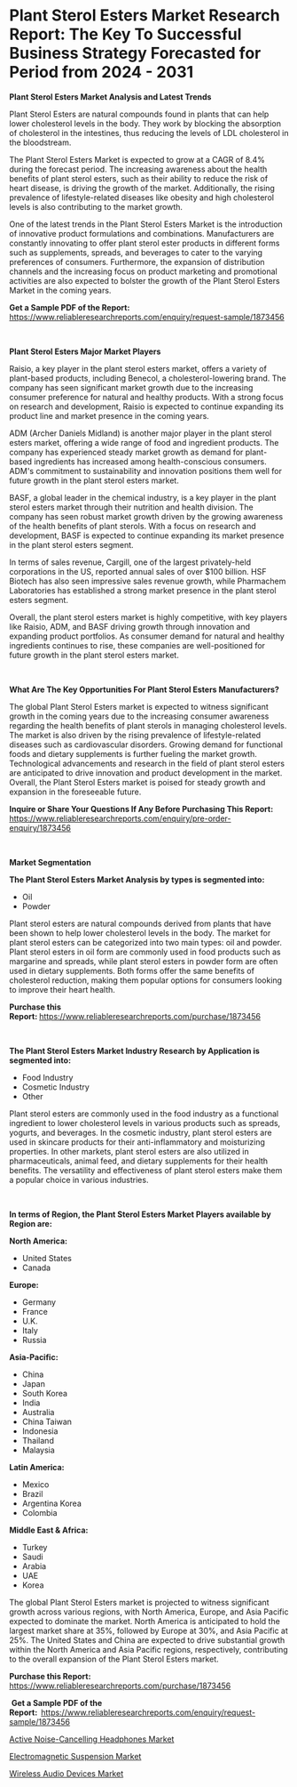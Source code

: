 <p><h1>Plant Sterol Esters Market Research Report: The Key To Successful Business Strategy Forecasted for Period from 2024 - 2031</h1></p><p><strong>Plant Sterol Esters Market Analysis and Latest Trends</strong></p>
<p><p>Plant Sterol Esters are natural compounds found in plants that can help lower cholesterol levels in the body. They work by blocking the absorption of cholesterol in the intestines, thus reducing the levels of LDL cholesterol in the bloodstream.</p><p>The Plant Sterol Esters Market is expected to grow at a CAGR of 8.4% during the forecast period. The increasing awareness about the health benefits of plant sterol esters, such as their ability to reduce the risk of heart disease, is driving the growth of the market. Additionally, the rising prevalence of lifestyle-related diseases like obesity and high cholesterol levels is also contributing to the market growth.</p><p>One of the latest trends in the Plant Sterol Esters Market is the introduction of innovative product formulations and combinations. Manufacturers are constantly innovating to offer plant sterol ester products in different forms such as supplements, spreads, and beverages to cater to the varying preferences of consumers. Furthermore, the expansion of distribution channels and the increasing focus on product marketing and promotional activities are also expected to bolster the growth of the Plant Sterol Esters Market in the coming years.</p></p>
<p><strong>Get a Sample PDF of the Report:&nbsp;</strong> <a href="https://www.reliableresearchreports.com/enquiry/request-sample/1873456">https://www.reliableresearchreports.com/enquiry/request-sample/1873456</a></p>
<p>&nbsp;</p>
<p><strong>Plant Sterol Esters Major Market Players</strong></p>
<p><p>Raisio, a key player in the plant sterol esters market, offers a variety of plant-based products, including Benecol, a cholesterol-lowering brand. The company has seen significant market growth due to the increasing consumer preference for natural and healthy products. With a strong focus on research and development, Raisio is expected to continue expanding its product line and market presence in the coming years.</p><p>ADM (Archer Daniels Midland) is another major player in the plant sterol esters market, offering a wide range of food and ingredient products. The company has experienced steady market growth as demand for plant-based ingredients has increased among health-conscious consumers. ADM's commitment to sustainability and innovation positions them well for future growth in the plant sterol esters market.</p><p>BASF, a global leader in the chemical industry, is a key player in the plant sterol esters market through their nutrition and health division. The company has seen robust market growth driven by the growing awareness of the health benefits of plant sterols. With a focus on research and development, BASF is expected to continue expanding its market presence in the plant sterol esters segment.</p><p>In terms of sales revenue, Cargill, one of the largest privately-held corporations in the US, reported annual sales of over $100 billion. HSF Biotech has also seen impressive sales revenue growth, while Pharmachem Laboratories has established a strong market presence in the plant sterol esters segment.</p><p>Overall, the plant sterol esters market is highly competitive, with key players like Raisio, ADM, and BASF driving growth through innovation and expanding product portfolios. As consumer demand for natural and healthy ingredients continues to rise, these companies are well-positioned for future growth in the plant sterol esters market.</p></p>
<p>&nbsp;</p>
<p><strong>What Are The Key Opportunities For Plant Sterol Esters Manufacturers?</strong></p>
<p><p>The global Plant Sterol Esters market is expected to witness significant growth in the coming years due to the increasing consumer awareness regarding the health benefits of plant sterols in managing cholesterol levels. The market is also driven by the rising prevalence of lifestyle-related diseases such as cardiovascular disorders. Growing demand for functional foods and dietary supplements is further fueling the market growth. Technological advancements and research in the field of plant sterol esters are anticipated to drive innovation and product development in the market. Overall, the Plant Sterol Esters market is poised for steady growth and expansion in the foreseeable future.</p></p>
<p><strong>Inquire or Share Your Questions If Any Before Purchasing This Report:</strong> <a href="https://www.reliableresearchreports.com/enquiry/pre-order-enquiry/1873456">https://www.reliableresearchreports.com/enquiry/pre-order-enquiry/1873456</a></p>
<p>&nbsp;</p>
<p><strong>Market Segmentation</strong></p>
<p><strong>The Plant Sterol Esters Market Analysis by types is segmented into:</strong></p>
<p><ul><li>Oil</li><li>Powder</li></ul></p>
<p><p>Plant sterol esters are natural compounds derived from plants that have been shown to help lower cholesterol levels in the body. The market for plant sterol esters can be categorized into two main types: oil and powder. Plant sterol esters in oil form are commonly used in food products such as margarine and spreads, while plant sterol esters in powder form are often used in dietary supplements. Both forms offer the same benefits of cholesterol reduction, making them popular options for consumers looking to improve their heart health.</p></p>
<p><strong>Purchase this Report:&nbsp;</strong><a href="https://www.reliableresearchreports.com/purchase/1873456">https://www.reliableresearchreports.com/purchase/1873456</a></p>
<p>&nbsp;</p>
<p><strong>The Plant Sterol Esters Market Industry Research by Application is segmented into:</strong></p>
<p><ul><li>Food Industry</li><li>Cosmetic Industry</li><li>Other</li></ul></p>
<p><p>Plant sterol esters are commonly used in the food industry as a functional ingredient to lower cholesterol levels in various products such as spreads, yogurts, and beverages. In the cosmetic industry, plant sterol esters are used in skincare products for their anti-inflammatory and moisturizing properties. In other markets, plant sterol esters are also utilized in pharmaceuticals, animal feed, and dietary supplements for their health benefits. The versatility and effectiveness of plant sterol esters make them a popular choice in various industries.</p></p>
<p>&nbsp;</p>
<p><strong>In terms of Region, the Plant Sterol Esters Market Players available by Region are:</strong></p>
<p>
    <p> <strong> North America: </strong>
        <ul>
            <li>United States</li>
            <li>Canada</li>
        </ul>
        </p> 
    <p> <strong> Europe: </strong>
        <ul>
            <li>Germany</li>
            <li>France</li>
            <li>U.K.</li>
            <li>Italy</li>
            <li>Russia</li>
        </ul>
        </p> 
    <p> <strong> Asia-Pacific: </strong>
        <ul>
            <li>China</li>
            <li>Japan</li>
            <li>South Korea</li>
            <li>India</li>
            <li>Australia</li>
            <li>China Taiwan</li>
            <li>Indonesia</li>
            <li>Thailand</li>
            <li>Malaysia</li>
        </ul>
        </p> 
    <p> <strong> Latin America: </strong>
        <ul>
            <li>Mexico</li>
            <li>Brazil</li>
            <li>Argentina Korea</li>
            <li>Colombia</li>
        </ul>
        </p> 
    <p> <strong> Middle East & Africa: </strong>
        <ul>
            <li>Turkey</li>
            <li>Saudi</li>
            <li>Arabia</li>
            <li>UAE</li>
            <li>Korea</li>
        </ul>
    </p>
    </p>
<p><p>The global Plant Sterol Esters market is projected to witness significant growth across various regions, with North America, Europe, and Asia Pacific expected to dominate the market. North America is anticipated to hold the largest market share at 35%, followed by Europe at 30%, and Asia Pacific at 25%. The United States and China are expected to drive substantial growth within the North America and Asia Pacific regions, respectively, contributing to the overall expansion of the Plant Sterol Esters market.</p></p>
<p><strong>Purchase this Report: </strong><a href="https://www.reliableresearchreports.com/purchase/1873456">https://www.reliableresearchreports.com/purchase/1873456</a></p>
<p>&nbsp;<strong>Get a Sample PDF of the Report:&nbsp;&nbsp;</strong><a href="https://www.reliableresearchreports.com/enquiry/request-sample/1873456">https://www.reliableresearchreports.com/enquiry/request-sample/1873456</a></p>
<p><strong></strong></p>
<p><p><a href="https://view.publitas.com/reportprime-1/active-noise-cancelling-headphones-market-challenges-opportunities-and-growth-drivers-and-major-market-players-forecasted-for-period-from-2023-2030/">Active Noise-Cancelling Headphones Market</a></p><p><a href="https://view.publitas.com/reportprime-1/global-electromagnetic-suspension-market-by-types-applications-and-major-players-with-regional-growth-rate-analysis-and-development-situation-from-2023-to-2030/">Electromagnetic Suspension Market</a></p><p><a href="https://view.publitas.com/reportprime-1/wireless-audio-devices-market-size-furnishes-valuable-information-encompassing-market-share-market-trends-and-projections-spanning-from-2023-to-2030/">Wireless Audio Devices Market</a></p></p>